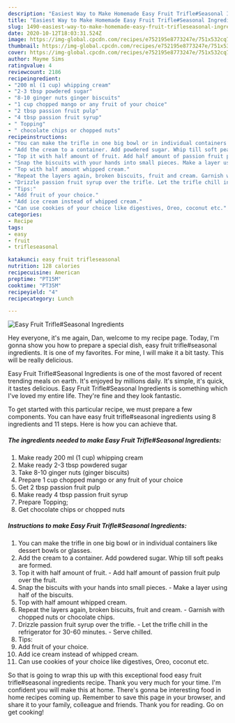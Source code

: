 ```yaml
---
description: "Easiest Way to Make Homemade Easy Fruit Trifle#Seasonal Ingredients"
title: "Easiest Way to Make Homemade Easy Fruit Trifle#Seasonal Ingredients"
slug: 1490-easiest-way-to-make-homemade-easy-fruit-trifleseasonal-ingredients
date: 2020-10-12T18:03:31.524Z
image: https://img-global.cpcdn.com/recipes/e752195e8773247e/751x532cq70/easy-fruit-trifleseasonal-ingredients-recipe-main-photo.jpg
thumbnail: https://img-global.cpcdn.com/recipes/e752195e8773247e/751x532cq70/easy-fruit-trifleseasonal-ingredients-recipe-main-photo.jpg
cover: https://img-global.cpcdn.com/recipes/e752195e8773247e/751x532cq70/easy-fruit-trifleseasonal-ingredients-recipe-main-photo.jpg
author: Mayme Sims
ratingvalue: 4
reviewcount: 2186
recipeingredient:
- "200 ml (1 cup) whipping cream"
- "2-3 tbsp powdered sugar"
- "8-10 ginger nuts ginger biscuits"
- "1 cup chopped mango or any fruit of your choice"
- "2 tbsp passion fruit pulp"
- "4 tbsp passion fruit syrup"
- " Topping"
- " chocolate chips or chopped nuts"
recipeinstructions:
- "You can make the trifle in one big bowl or in individual containers like dessert bowls or glasses."
- "Add the cream to a container. Add powdered sugar. Whip till soft peaks are formed."
- "Top it with half amount of fruit. Add half amount of passion fruit pulp over the fruit."
- "Snap the biscuits with your hands into small pieces. Make a layer using half of the biscuits."
- "Top with half amount whipped cream."
- "Repeat the layers again, broken biscuits, fruit and cream. Garnish with chopped nuts or chocolate chips."
- "Drizzle passion fruit syrup over the trifle. Let the trifle chill in the refrigerator for 30-60 minutes. Serve chilled."
- "Tips:"
- "Add fruit of your choice."
- "Add ice cream instead of whipped cream."
- "Can use cookies of your choice like digestives, Oreo, coconut etc."
categories:
- Recipe
tags:
- easy
- fruit
- trifleseasonal

katakunci: easy fruit trifleseasonal 
nutrition: 128 calories
recipecuisine: American
preptime: "PT15M"
cooktime: "PT35M"
recipeyield: "4"
recipecategory: Lunch

---
```



![Easy Fruit Trifle#Seasonal Ingredients](https://img-global.cpcdn.com/recipes/e752195e8773247e/751x532cq70/easy-fruit-trifleseasonal-ingredients-recipe-main-photo.jpg)

Hey everyone, it's me again, Dan, welcome to my recipe page. Today, I'm gonna show you how to prepare a special dish, easy fruit trifle#seasonal ingredients. It is one of my favorites. For mine, I will make it a bit tasty. This will be really delicious.

Easy Fruit Trifle#Seasonal Ingredients is one of the most favored of recent trending meals on earth. It's enjoyed by millions daily. It's simple, it's quick, it tastes delicious. Easy Fruit Trifle#Seasonal Ingredients is something which I've loved my entire life. They're fine and they look fantastic.




To get started with this particular recipe, we must prepare a few components. You can have easy fruit trifle#seasonal ingredients using 8 ingredients and 11 steps. Here is how you can achieve that.

<!--inarticleads1-->

##### The ingredients needed to make Easy Fruit Trifle#Seasonal Ingredients:

1. Make ready 200 ml (1 cup) whipping cream
1. Make ready 2-3 tbsp powdered sugar
1. Take 8-10 ginger nuts (ginger biscuits)
1. Prepare 1 cup chopped mango or any fruit of your choice
1. Get 2 tbsp passion fruit pulp
1. Make ready 4 tbsp passion fruit syrup
1. Prepare  Topping;
1. Get  chocolate chips or chopped nuts




<!--inarticleads2-->

##### Instructions to make Easy Fruit Trifle#Seasonal Ingredients:

1. You can make the trifle in one big bowl or in individual containers like dessert bowls or glasses.
1. Add the cream to a container. Add powdered sugar. Whip till soft peaks are formed.
1. Top it with half amount of fruit. - Add half amount of passion fruit pulp over the fruit.
1. Snap the biscuits with your hands into small pieces. - Make a layer using half of the biscuits.
1. Top with half amount whipped cream.
1. Repeat the layers again, broken biscuits, fruit and cream. - Garnish with chopped nuts or chocolate chips.
1. Drizzle passion fruit syrup over the trifle. - Let the trifle chill in the refrigerator for 30-60 minutes. - Serve chilled.
1. Tips:
1. Add fruit of your choice.
1. Add ice cream instead of whipped cream.
1. Can use cookies of your choice like digestives, Oreo, coconut etc.




So that is going to wrap this up with this exceptional food easy fruit trifle#seasonal ingredients recipe. Thank you very much for your time. I'm confident you will make this at home. There's gonna be interesting food in home recipes coming up. Remember to save this page in your browser, and share it to your family, colleague and friends. Thank you for reading. Go on get cooking!
